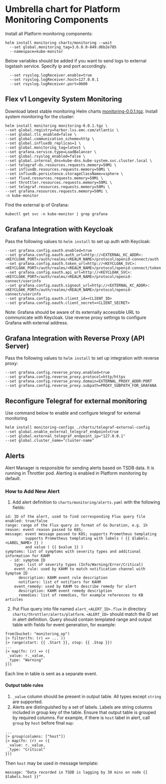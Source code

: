 # Umbrella chart for Platform Monitoring Components

Install all Platform monitoring components:
```
helm install monitoring charts/monitoring --wait 
  --set global.monitoring_tag=3.6.0.0-849.d6b2e785
  --namespace=kube-monitor
```
Below variables should be added if you want to send logs to external logstash service.
Specify ip and port accordingly.
```
  --set rsyslog.logReceiver.enable=true
  --set rsyslog.logReceiver.host=127.0.0.1
  --set rsyslog.logReceiver.port=9600
```


## Flex v1 Longevity System Monitoring
Download latest stable monitoring Helm charts [monitoring-0.0.1.tgz](http://asdrepo.isus.emc.com:8081/artifactory/ecs-build/com/emc/asd/vipr/monitoring/lastSuccessfulBuild/charts/monitoring-0.0.1.tgz).
Install system monitoring for the cluster:
```
helm install monitoring monitoring-0.0.1.tgz \
--set global.registry=harbor.lss.emc.com/atlantic \
--set global.tls_enabled=false \
--set global.communication_scheme=http \
--set global.influxdb_replicas=1 \
--set global.monitoring_tag=latest \
--set grafana.service.type=LoadBalancer \
--set global.rsyslog_enabled=false \
--set global.internal_dns=kube-dns.kube-system.svc.cluster.local \
--set telegraf-ds.resources.requests.memory=50Mi \
--set influxdb.resources.requests.memory=50Mi \
--set influxdb.persistence.storageClassName=vsphere \
--set fluxd.resources.requests.memory=50Mi \
--set throttler.resources.requests.memory=50Mi \
--set telegraf.resources.requests.memory=50Mi \
--set grafana.resources.requests.memory=50Mi \
-n kube-monitor
```

Find the external ip of Grafana:
```
kubectl get svc -n kube-monitor | grep grafana
```

## Grafana Integration with Keycloak
Pass the following values to `helm install` to set up auth with Keycloak:

```
--set grafana.config.oauth.enabled=true
--set grafana.config.oauth.auth_url=http://<EXTERNAL_KC_ADDR>:<KEYCLOAK_PORT>/auth/realms/<REALM_NAME>/protocol/openid-connect/auth
--set grafana.config.oauth.token_url=http://<KEYCLOAK_SVC>:<KEYCLOAK_PORT>/auth/realms/<REALM_NAME>/protocol/openid-connect/token
--set grafana.config.oauth.api_url=http://<KEYCLOAK_SVC>:<KEYCLOAK_PORT>/auth/realms/<REALM_NAME>/protocol/openid-connect/userinfo
--set grafana.config.oauth.signout_url=http://<EXTERNAL_KC_ADDR>:<KEYCLOAK_PORT>/auth/realms/<REALM_NAME>/protocol/openid-connect/userinfo
--set grafana.config.oauth.client_id=<CLIENT_ID>
--set grafana.config.oauth.client_secret=<CLIENT_SECRET>
```

Note: Grafana should be aware of its externally accessible URL to communicate with Keycloak.
Use reverse proxy settings to configure Grafana with external address.

## Grafana Integration with Reverse Proxy (API Server)
Pass the following values to `helm install` to set up integration with reverse proxy:

```
--set grafana.config.reverse_proxy.enabled=true
--set grafana.config.reverse_proxy.protocol=http/https
--set grafana.config.reverse_proxy.domain=EXTERNAL_PROXY_ADDR:PORT
--set grafana.config.reverse_proxy.subpath=PROXY_SUBPATH_FOR_GRAFANA
```

## Reconfigure Telegraf for external monitoring
Use command below to enable and configure telegraf for external monitoring
```
helm install monitoring-configs ./charts/telegraf-external-config
--set global.enable_external_telegraf_endpoint=true
--set global.external_telegraf_endpoint_ip="127.0.0.1"
--set global.cluster_name="cluster-name"
```

## Alerts

Alert Manager is responsible for sending alerts based on TSDB data. It is running in Throttler pod.
Alerting is enabled in Platform monitoring by default.

### How to Add New Alert

1. Add alert definition to `charts/monitoring/alerts.yaml` with the following fields:
```
id: ID of the alert, used to find corresponding Flux query file
enabled: true/false
range: range of the Flux query in format of Go Duration, e.g. 1h
reason: event reason passed to K8S;
message: event message passed to K8S; supports Prometheus templating
         supports Prometheus templating with labels ( {{ $labels.<LABEL_NAME> }} )
         and value ( {{ $value }} )
symptoms: list of symptoms with severity types and additional information for KAHM
  - id: symptom ID
    type: list of severity types (Info/Warning/Error/Critical)
    event_rule: used by KAHM to match notification channel with Symptom ID
      description: KAHM event rule description
      notifiers: list of notifiers for KAHM
    event_remedy: used by KAHM to describe remedy for alert
      description: KAHM event remedy description
      remedies: list of remedies, for example references to KB articles
```
2. Put Flux query into file named `alert_<ALERT_ID>.flux` in directory `charts/throttler/alerts/platform`.
`<ALERT_ID>` should match the ID set in alert definition.
Query should contain templated range and output table with fields for event generation, for example:
```
from(bucket: "monitoring_op")
|> filter(fn: (r) => ... ))
|> range(start: {{ .Start }}, stop: {{ .Stop }})
...
|> map(fn: (r) => ({
 _value: r._value,
 _type: "Warning"
}))
```
Each line in table is sent as a separate event.

#### Output table rules
1. `_value` column should be present in output table. All types except `string` are supported.
2. Alerts are distinguished by a set of labels. Labels are string columns included in group key of the table.
Ensure that output table is grouped by required columns.
For example, if there is `host` label in alert, call `group` by `host` before final `map`:
```
...
|> group(columns: ["host"])
|> map(fn: (r) => ({
 _value: r._value,
 _type: "Critical"
}))
```
Then `host` may be used in message template:
```
message: "Data recorded in TSDB is lagging by 30 mins on node {{ $labels.host }}"
```
